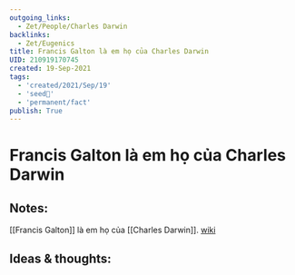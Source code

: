 ```yaml
---
outgoing_links:
  - Zet/People/Charles Darwin
backlinks:
  - Zet/Eugenics
title: Francis Galton là em họ của Charles Darwin
UID: 210919170745
created: 19-Sep-2021
tags:
  - 'created/2021/Sep/19'
  - 'seed🥜'
  - 'permanent/fact'
publish: True
---
```

# Francis Galton là em họ của Charles Darwin

## Notes:
[[Francis Galton]] là em họ của [[Charles Darwin]]. [wiki](https://vi.wikipedia.org/wiki/Thuy%E1%BA%BFt_%C6%B0u_sinh)

## Ideas & thoughts:
